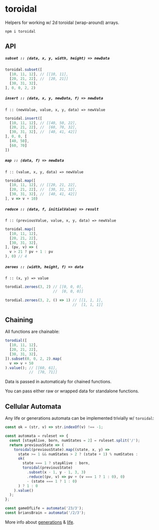 toroidal
========
Helpers for working w/ 2d toroidal (wrap-around) arrays.

`npm i toroidal`

API
---
##### `subset :: (data, x, y, width, height) => newData`

```js
toroidal.subset([
  [10, 11, 12], // [[10, 11],
  [20, 21, 22], //  [20, 21]]
  [30, 31, 32],
], 0, 0, 2, 2)
```

##### `insert :: (data, x, y, newData, f) => newData`

`f :: (newValue, value, x, y, data) => newValue`

```js
toroidal.insert([
  [10, 11, 12], // [[40, 50, 22],
  [20, 21, 22], //  [60, 70, 32],
  [30, 31, 32], //  [40, 41, 42]]
], 0, 0, [
  [40, 50],
  [60, 70]
])
```

##### `map :: (data, f) => newData`

`f :: (value, x, y, data) => newValue`

```js
toroidal.map([
  [10, 11, 12], // [[20, 21, 22],
  [20, 21, 22], //  [30, 31, 32],
  [30, 31, 32], //  [40, 41, 42]]
], v => v + 10)
```

##### `reduce :: (data, f, initialValue) => result`

`f :: (previousValue, value, x, y, data) => newValue`

```js
toroidal.map([
  [10, 11, 12],
  [20, 21, 22],
  [30, 31, 32],
], (pv, v) => (
  v > 21 ? pv + 1 : pv
), 0) // 4
```

##### `zeroes :: (width, height, f) => data`

`f :: (x, y) => value`

```js
torodial.zeroes(3, 2) // [[0, 0, 0],
                      //  [0, 0, 0]]

torodial.zeroes(3, 2, () => 1) // [[1, 1, 1],
                               //  [1, 1, 1]]

```

Chaining
--------
All functions are chainable:

```js
torodial([
  [10, 11, 12],
  [20, 21, 22],
  [30, 31, 32],
]).subset(0, 0, 2, 2).map(
  v => v + 50
).value(); // [[60, 61],
           //  [70, 71]]
```

Data is passed in automaticaly for chained functions.

You can pass either raw or wrapped data for standalone functions.

Cellular Automata
-----------------
Any life or generations automata can be implemented trivially w/ `toroidal`:

```js
const ok = (str, v) => str.indexOf(v) !== -1;

const automata = ruleset => {
  const [stayAlive, born, numStates = 2] = ruleset.split('/');
  return previousState => (
    toroidal(previousState).map((state, x, y) =>
      state >= 1 && numStates > 2 ? (state + 1) % numStates :
      ok(
        state === 1 ? stayAlive : born,
        toroidal(previousState)
          .subset(x - 1, y - 1, 3, 3)
          .reduce((pv, v) => pv + (v === 1 ? 1 : 0), 0)
          - (state === 1 ? 1 : 0)
      ) ? 1 : 0
    ).value()
  );
};

const gameOfLife = automata('23/3');
const briansBrain = automata('/2/3');
```

More info about [generations](http://psoup.math.wisc.edu/mcell/rullex_gene.html) & [life](http://psoup.math.wisc.edu/mcell/rullex_life.html).
